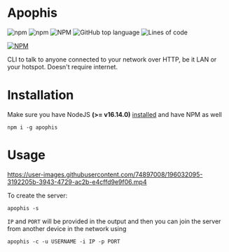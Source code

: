 # Apophis
![npm](https://img.shields.io/npm/v/apophis?style=for-the-badge)
![npm](https://img.shields.io/npm/dt/apophis?color=%23a020f0&style=for-the-badge)
![NPM](https://img.shields.io/npm/l/apophis?style=for-the-badge)
![GitHub top language](https://img.shields.io/github/languages/top/resyfer/apophis?style=for-the-badge)
![Lines of code](https://img.shields.io/tokei/lines/github/resyfer/apophis?style=for-the-badge)

[![NPM](https://nodei.co/npm/apophis.png)](https://www.npmjs.com/package/apophis)

CLI to talk to anyone connected to your network over HTTP, be it LAN or your hotspot. Doesn't require internet.

# Installation
Make sure you have NodeJS **(>= v16.14.0)** [installed](https://nodejs.org/en/) and have NPM as well
```
npm i -g apophis
```

# Usage

https://user-images.githubusercontent.com/74897008/196032095-3192205b-3943-4729-ac2b-e4cffd9e9f06.mp4

To create the server:
```
apophis -s
```

`IP` and `PORT` will be provided in the output and then you can join the server from another device in the network using
```
apophis -c -u USERNAME -i IP -p PORT
```

